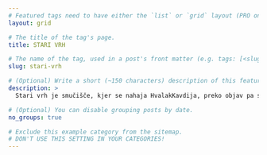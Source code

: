```yaml
---
# Featured tags need to have either the `list` or `grid` layout (PRO only).
layout: grid

# The title of the tag's page.
title: STARI VRH

# The name of the tag, used in a post's front matter (e.g. tags: [<slug>]).
slug: stari-vrh

# (Optional) Write a short (~150 characters) description of this featured tag.
description: >
  Stari vrh je smučišče, kjer se nahaja HvalakKavdija, preko objav pa spoznajte čare teh hribov.

# (Optional) You can disable grouping posts by date.
no_groups: true

# Exclude this example category from the sitemap.
# DON'T USE THIS SETTING IN YOUR CATEGORIES!
---
```

